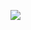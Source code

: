 <p>
  <img src ="https://readme-typing-svg.herokuapp.com?font=Fira+Code&size=30&pause=2000&color=72F7B7&width=435&lines=Hello+World%2C++I+Am+Andy+Liu">
</p>

<!--
**andyliu1527/andyliu1527** is a ✨ _special_ ✨ repository because its `README.md` (this file) appears on your GitHub profile.

Here are some ideas to get you started:

- 🔭 I’m currently working on ...
- 🌱 I’m currently learning ...
- 👯 I’m looking to collaborate on ...
- 🤔 I’m looking for help with ...
- 💬 Ask me about ...
- 📫 How to reach me: ...
- 😄 Pronouns: ...
- ⚡ Fun fact: ...
-->
